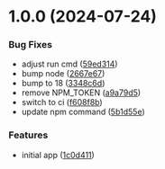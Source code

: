 # 1.0.0 (2024-07-24)


### Bug Fixes

* adjust run cmd ([59ed314](https://github.com/d-sanderson/flask-app-semantic-release/commit/59ed3146a9d0a71c6150c8a62c4b12f86197d0c8))
* bump node ([2667e67](https://github.com/d-sanderson/flask-app-semantic-release/commit/2667e6781dd0ed461c13ee5a112803cd9430b037))
* bump to 18 ([3348c6d](https://github.com/d-sanderson/flask-app-semantic-release/commit/3348c6db0a1c9e5e63bcfe11c5297d58bbd72707))
* remove NPM_TOKEN ([a9a79d5](https://github.com/d-sanderson/flask-app-semantic-release/commit/a9a79d5632fb0ee82c4cc78ebd97335b3f0982ff))
* switch to ci ([f608f8b](https://github.com/d-sanderson/flask-app-semantic-release/commit/f608f8bf7baf97599da4c8f504fb45220c699935))
* update npm command ([5b1d55e](https://github.com/d-sanderson/flask-app-semantic-release/commit/5b1d55e9c0992c89197d72c58dd8a1b4788939a5))


### Features

* initial app ([1c0d411](https://github.com/d-sanderson/flask-app-semantic-release/commit/1c0d4113fd9394ace1013efe5bf46070c4e19295))
